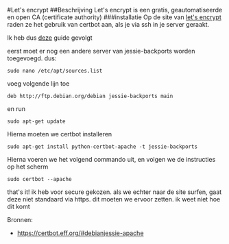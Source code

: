 #Let's encrypt
##Beschrijving
Let's encrypt is een gratis, geautomatiseerde en open CA (certificate authority)
###installatie
Op de site van [let's encrypt](www.letsencrypt.org) raden ze het gebruik van certbot aan, als je via ssh in je server geraakt.

Ik heb dus [deze](https://certbot.eff.org/#debianjessie-apache) guide gevolgt

eerst moet er nog een andere server van jessie-backports worden toegevoegd. dus:
	
	sudo nano /etc/apt/sources.list
	
voeg volgende lijn toe

	deb http://ftp.debian.org/debian jessie-backports main

en run

	sudo apt-get update
	
Hierna moeten we certbot installeren

	sudo apt-get install python-certbot-apache -t jessie-backports

Hierna voeren we het volgend commando uit, en volgen we de instructies op het scherm

	sudo certbot --apache
	
that's it! ik heb voor secure gekozen. als we echter naar de site surfen, gaat deze niet standaard via https. dit moeten we ervoor zetten. ik weet niet hoe dit komt

Bronnen:

 * <https://certbot.eff.org/#debianjessie-apache>